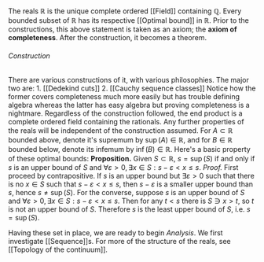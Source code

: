 The reals $\mathbb{R}$ is the unique complete ordered [[Field]] containing $\mathbb{Q}$. Every bounded subset of $\mathbb{R}$ has its respective [[Optimal bound]] in $\mathbb{R}$. Prior to the constructions, this above statement is taken as an axiom; the **axiom of completeness**. After the construction, it becomes a theorem.
###### Construction 
There are various constructions of it, with various philosophies. The major two are:
	1. [[Dedekind cuts]]
	2. [[Cauchy sequence classes]]
Notice how the former covers completeness much more easily but has trouble defining algebra whereas the latter has easy algebra but proving completeness is a nightmare. Regardless of the construction followed, the end product is a complete ordered field containing the rationals. Any further properties of the reals will be independent of the construction assumed.
For $A\subset\mathbb{R}$ bounded above, denote it's supremum by $\sup(A)\in\mathbb{R}$, and for $B\in\mathbb{R}$ bounded below, denote its infemum by $\inf(B)\in\mathbb{R}$. Here's a basic property of these optimal bounds:
**Proposition.** Given $S\subset\mathbb{R}$, $s=\sup(S)$ if and only if  $s$ is an upper bound of $S$ and $\forall \varepsilon>0, \exists x\in S: s-\varepsilon<x\leq s$.
*Proof.* First proceed by contrapositive. If $s$ is an upper bound but $\exists\varepsilon>0$ such that there is no $x\in S$ such that $s-\varepsilon<x\leq s$, then $s-\varepsilon$ is a smaller upper bound than $s$, hence $s\neq\sup(S)$. 
For the converse, suppose $s$ is an upper bound of $S$ and $\forall \varepsilon>0, \exists x\in S: s-\varepsilon<x\leq s$. Then for any $t<s$ there is $S\ni x>t$, so $t$ is not an upper bound of $S$. Therefore $s$ is the least upper bound of $S$, i.e. $s=\sup(S)$.

Having these set in place, we are ready to begin *Analysis*. We first investigate [[Sequence]]s. For more of the structure of the reals, see [[Topology of the continuum]].